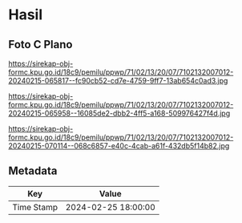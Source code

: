 # Hasil

## Foto C Plano

https://sirekap-obj-formc.kpu.go.id/18c9/pemilu/ppwp/71/02/13/20/07/7102132007012-20240215-065817--fc90cb52-cd7e-4759-9ff7-13ab654c0ad3.jpg

https://sirekap-obj-formc.kpu.go.id/18c9/pemilu/ppwp/71/02/13/20/07/7102132007012-20240215-065958--16085de2-dbb2-4ff5-a168-509976427f4d.jpg

https://sirekap-obj-formc.kpu.go.id/18c9/pemilu/ppwp/71/02/13/20/07/7102132007012-20240215-070114--068c6857-e40c-4cab-a61f-432db5f14b82.jpg


## Metadata

| Key        | Value               |
| ---------- | ------------------- |
| Time Stamp | 2024-02-25 18:00:00 |



